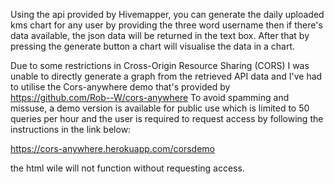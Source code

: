 Using the api provided by Hivemapper, 
you can generate the daily uploaded kms chart
for any user by providing the three word username 
then if there's data available, 
the json data will be returned in the text box. 
After that by pressing the generate button a chart will
visualise the data in a chart.

Due to some restrictions in Cross-Origin Resource Sharing (CORS)
I was unable to directly generate a graph from the retrieved API data
and I've had to utilise the Cors-anywhere demo that's provided by 
https://github.com/Rob--W/cors-anywhere
To avoid spamming and missuse, a demo version is available for public use
which is limited to 50 queries per hour and the user is required to request access 
by following the instructions in the link below:

https://cors-anywhere.herokuapp.com/corsdemo

the html wile will not function without requesting access.
